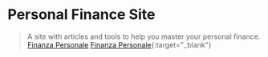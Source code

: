 # Personal Finance Site

> A site with articles and tools to help you master your personal finance.
> <a href="https://personal-finance-site.vercel.app/" target="_blank">Finanza Personale</a>
> [Finanza Personale](https://personal-finance-site.vercel.app/){:target="\_blank"}
